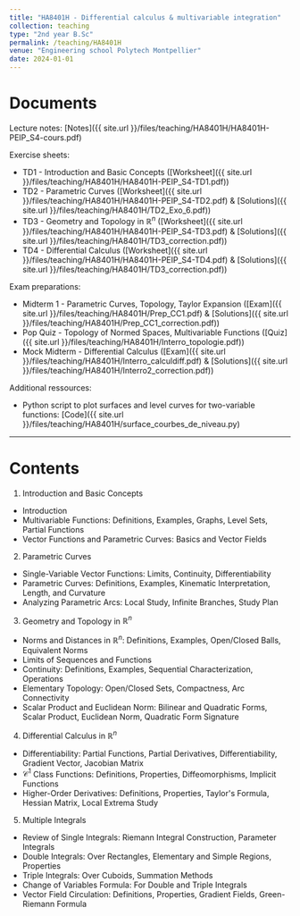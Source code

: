 ```yaml
---
title: "HA8401H - Differential calculus & multivariable integration"
collection: teaching
type: "2nd year B.Sc"
permalink: /teaching/HA8401H
venue: "Engineering school Polytech Montpellier"
date: 2024-01-01
---
```


Documents
======

Lecture notes: [Notes]({{ site.url }}/files/teaching/HA8401H/HA8401H-PEIP_S4-cours.pdf)

Exercise sheets: 
 - TD1 - Introduction and Basic Concepts ([Worksheet]({{ site.url }}/files/teaching/HA8401H/HA8401H-PEIP_S4-TD1.pdf))
 - TD2 - Parametric Curves ([Worksheet]({{ site.url }}/files/teaching/HA8401H/HA8401H-PEIP_S4-TD2.pdf) & [Solutions]({{ site.url }}/files/teaching/HA8401H/TD2_Exo_6.pdf))
 - TD3 - Geometry and Topology in $\mathbb{R}^n$ ([Worksheet]({{ site.url }}/files/teaching/HA8401H/HA8401H-PEIP_S4-TD3.pdf) & [Solutions]({{ site.url }}/files/teaching/HA8401H/TD3_correction.pdf))
 - TD4 - Differential Calculus ([Worksheet]({{ site.url }}/files/teaching/HA8401H/HA8401H-PEIP_S4-TD4.pdf) & [Solutions]({{ site.url }}/files/teaching/HA8401H/TD3_correction.pdf))
 <!-- - TD5 - Multiple Integrals ([Worksheet]({{ site.url }}/files/teaching/HA8401H/HA8401H-PEIP_S4-TD5.pdf) & [Solutions]({{ site.url }}/files/teaching/HA8401H/TD3_correction.pdf)) -->

 Exam preparations: 
 - Midterm 1 - Parametric Curves, Topology, Taylor Expansion ([Exam]({{ site.url }}/files/teaching/HA8401H/Prep_CC1.pdf) & [Solutions]({{ site.url }}/files/teaching/HA8401H/Prep_CC1_correction.pdf))
 - Pop Quiz - Topology of Normed Spaces, Multivariable Functions ([Quiz]({{ site.url }}/files/teaching/HA8401H/Interro_topologie.pdf)) 
 - Mock Midterm - Differential Calculus ([Exam]({{ site.url }}/files/teaching/HA8401H/Interro_calculdiff.pdf) & [Solutions]({{ site.url }}/files/teaching/HA8401H/Interro2_correction.pdf)) 

 Additional ressources:
 - Python script to plot surfaces and level curves for two-variable functions: [Code]({{ site.url }}/files/teaching/HA8401H/surface_courbes_de_niveau.py)

***

Contents
======

1) Introduction and Basic Concepts
 - Introduction
 - Multivariable Functions: Definitions, Examples, Graphs, Level Sets, Partial Functions
 - Vector Functions and Parametric Curves: Basics and Vector Fields

2) Parametric Curves
 - Single-Variable Vector Functions: Limits, Continuity, Differentiability
 - Parametric Curves: Definitions, Examples, Kinematic Interpretation, Length, and Curvature
 - Analyzing Parametric Arcs: Local Study, Infinite Branches, Study Plan

3) Geometry and Topology in $\mathbb{R}^n$
 - Norms and Distances in $\mathbb{R}^n$: Definitions, Examples, Open/Closed Balls, Equivalent Norms
 - Limits of Sequences and Functions
 - Continuity: Definitions, Examples, Sequential Characterization, Operations
 - Elementary Topology: Open/Closed Sets, Compactness, Arc Connectivity
 - Scalar Product and Euclidean Norm: Bilinear and Quadratic Forms, Scalar Product, Euclidean Norm, Quadratic Form Signature

4) Differential Calculus in $\mathbb{R}^n$
 - Differentiability: Partial Functions, Partial Derivatives, Differentiability, Gradient Vector, Jacobian Matrix
 - $\mathcal{C}^1$ Class Functions: Definitions, Properties, Diffeomorphisms, Implicit Functions
 - Higher-Order Derivatives: Definitions, Properties, Taylor's Formula, Hessian Matrix, Local Extrema Study

5) Multiple Integrals
 - Review of Single Integrals: Riemann Integral Construction, Parameter Integrals
 - Double Integrals: Over Rectangles, Elementary and Simple Regions, Properties
 - Triple Integrals: Over Cuboids, Summation Methods
 - Change of Variables Formula: For Double and Triple Integrals
 - Vector Field Circulation: Definitions, Properties, Gradient Fields, Green-Riemann Formula






